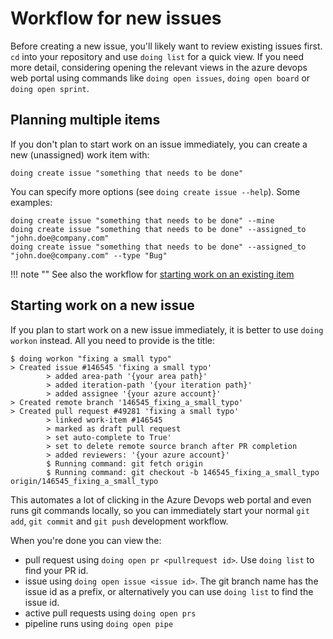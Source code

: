 # Workflow for new issues

Before creating a new issue, you'll likely want to review existing issues first. `cd` into your repository and use `doing list` for a quick view.
If you need more detail, considering opening the relevant views in the azure devops web portal using commands like `doing open issues`, `doing open board` or `doing open sprint`.

## Planning multiple items

If you don't plan to start work on an issue immediately, you can create a new (unassigned) work item with:

```shell
doing create issue "something that needs to be done"
```

You can specify more options (see `doing create issue --help`). Some examples:

```shell
doing create issue "something that needs to be done" --mine 
doing create issue "something that needs to be done" --assigned_to "john.doe@company.com" 
doing create issue "something that needs to be done" --assigned_to "john.doe@company.com" --type "Bug"
```

!!! note ""
    See also the workflow for [starting work on an existing item](workflow_existing_item.md)

## Starting work on a new issue

If you plan to start work on a new issue immediately, it is better to use `doing workon` instead. All you need to provide is the title:

<div class="termy termy-small">

```console
$ doing workon "fixing a small typo"
> Created issue #146545 'fixing a small typo'
        > added area-path '{your area path}'
        > added iteration-path '{your iteration path}'
        > added assignee '{your azure account}'
> Created remote branch '146545_fixing_a_small_typo'
> Created pull request #49281 'fixing a small typo'
        > linked work-item #146545
        > marked as draft pull request
        > set auto-complete to True'
        > set to delete remote source branch after PR completion
        > added reviewers: '{your azure account}'
        $ Running command: git fetch origin
        $ Running command: git checkout -b 146545_fixing_a_small_typo origin/146545_fixing_a_small_typo
```

</div>

This automates a lot of clicking in the Azure Devops web portal and even runs git commands locally, so you can immediately start your normal `git add`, `git commit` and `git push` development workflow.

When you're done you can view the:

- pull request using `doing open pr <pullrequest id>`. Use `doing list` to find your PR id.
- issue using `doing open issue <issue id>`. The git branch name has the issue id as a prefix, or alternatively you can use `doing list` to find the issue id.
- active pull requests using `doing open prs`
- pipeline runs using `doing open pipe` 
